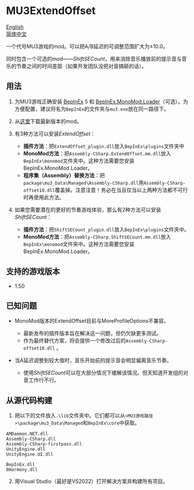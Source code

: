 # MU3ExtendOffset
[English](README.md)\
[简体中文](README_zh-hans.md)

一个代号MU3游戏的mod。可以把A/B延迟的可调整范围扩大为±10.0。

同时包含一个可选的mod——*ShiftSECount*，用来消除音乐播放前的提示音与音乐的节奏之间的时间差距（如果开发团队没把对音搞砸的话）。

## 用法

1. 为MU3游戏正确安装 [BepInEx](https://github.com/BepInEx/BepInEx) 5 和 [BepInEx.MonoMod.Loader](https://github.com/BepInEx/BepInEx.MonoMod.Loader)（可选）。为方便配置，建议将名为`BepInEx`的文件夹与`mu3.exe`放在同一路径下。

2. 从[这里](https://github.com/MacHertZ233/MU3ExtendOffset/releases/latest)下载最新版本的mod。

3. 有3种方法可以安装*ExtendOffset*：
    + **插件方法**：把`ExtendOffset_plugin.dll`放入`BepInEx\plugins`文件夹中
    + **MonoMod方法**：把`Assembly-CSharp.ExtendOffset.mm.dll`放入`BepInEx\monomod`文件夹中。这种方法需要您安装BepInEx.MonoMod.Loader。
    + **程序集（Assembly）替换方法**：把`package\mu3_Data\Managed\Assembly-CSharp.dll`用`Assembly-CSharp-offset10.dll`覆盖掉。注意注意！务必在当且仅当以上两种方法都不可行时再使用此方法。

4. 如果您需要潜在的更好的节奏游戏体验，那么有2种方法可以安装 *ShiftSECount*：
    + **插件方法**：把`ShiftSECount_plugin.dll`放入`BepInEx\plugins`文件夹中。
    + **MonoMod方法**：把`Assembly-CSharp.ShiftSECount.mm.dll`放入`BepInEx\monomod`文件夹中。这种方法需要您安装BepInEx.MonoMod.Loader。

## 支持的游戏版本

+ 1.50

## 已知问题

+ MonoMod版本的ExtendOffset目前与MoreProfileOptions不兼容。
    + 最新发布的插件版本旨在解决这一问题，但仍欠缺更多测试。
    + 作为最终替代方案，将会提供一个修改过后的`Assembly-CSharp-offset10.dll` 。

+ 当A延迟调整到较大值时，音乐开始前的提示音会明显偏离音乐节奏。
    + 使用*ShiftSECount*可以在大部分情况下缓解该情况。但天知道开发组的对音工作行不行。

## 从源代码构建

1. 把以下的文件放入`.\lib`文件夹中。它们都可以从`<MU3游戏路径>\package\mu3_Data\Managed`和`BepInEx\core`中获取。
```
AMDaemon.NET.dll
Assembly-CSharp.dll
Assembly-CSharp-firstpass.dll
UnityEngine.dll
UnityEngine.UI.dll

BepInEx.dll
0Harmony.dll
```

2. 用Visual Studio（最好是VS2022）打开解决方案并构建所有项目。